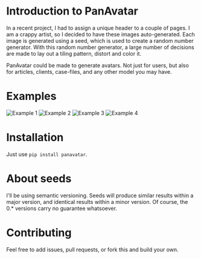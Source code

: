 Introduction to PanAvatar
============

In a recent project, I had to assign a unique header to a couple of pages. I am a crappy artist, so I decided to have these images auto-generated. Each image is generated using a seed, which is used to create a random number generator. With this random number generator, a large number of decisions are made to lay out a tiling pattern, distort and color it.

PanAvatar could be made to generate avatars. Not just for users, but also for articles, clients, case-files, and any other model you may have.

Examples
========

![Example 1](https://raw.github.com/ondergetekende/python-panavatar/master/examples/example1.png)
![Example 2](https://raw.github.com/ondergetekende/python-panavatar/master/examples/example2.png)
![Example 3](https://raw.github.com/ondergetekende/python-panavatar/master/examples/example3.png)
![Example 4](https://raw.github.com/ondergetekende/python-panavatar/master/examples/example4.png)

Installation
===========

Just use `pip install panavatar`.

About seeds
===========

I'll be using semantic versioning. Seeds will produce similar results within a major version, and identical results within a minor version. Of course, the 0.* versions carry no guarantee whatsoever.

Contributing
============

Feel free to add issues, pull requests, or fork this and build your own.